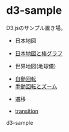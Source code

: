 d3-sample
=========
D3.jsのサンプル置き場。  

* 日本地図
 - [日本地図と棒グラフ](http://lisian.github.io/d3-sample/japan_map/)
* 世界地図(地球儀)
 - [自動回転](http://lisian.github.io/d3-sample/world_map/)
 - [手動回転とズーム](http://lisian.github.io/d3-sample/world_map/manual_rotation.html)
* 遷移
 - [transition](http://lisian.github.io/d3-sample/transition/)
 
d3-sample
